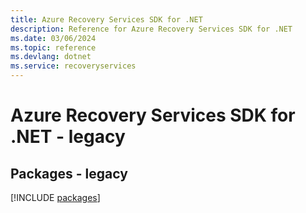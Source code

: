 ```yaml
---
title: Azure Recovery Services SDK for .NET
description: Reference for Azure Recovery Services SDK for .NET
ms.date: 03/06/2024
ms.topic: reference
ms.devlang: dotnet
ms.service: recoveryservices
---
```

# Azure Recovery Services SDK for .NET - legacy
## Packages - legacy
[!INCLUDE [packages](recovery-services-index.md)]